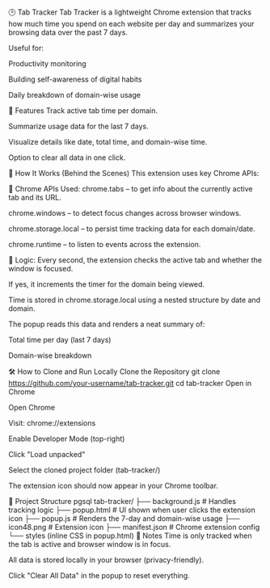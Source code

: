 🕒 Tab Tracker
Tab Tracker is a lightweight Chrome extension that tracks how much time you spend on each website per day and summarizes your browsing data over the past 7 days.

Useful for:

Productivity monitoring

Building self-awareness of digital habits

Daily breakdown of domain-wise usage

🚀 Features
Track active tab time per domain.

Summarize usage data for the last 7 days.

Visualize details like date, total time, and domain-wise time.

Option to clear all data in one click.

🧩 How It Works (Behind the Scenes)
This extension uses key Chrome APIs:

🔧 Chrome APIs Used:
chrome.tabs – to get info about the currently active tab and its URL.

chrome.windows – to detect focus changes across browser windows.

chrome.storage.local – to persist time tracking data for each domain/date.

chrome.runtime – to listen to events across the extension.


🧠 Logic:
Every second, the extension checks the active tab and whether the window is focused.

If yes, it increments the timer for the domain being viewed.

Time is stored in chrome.storage.local using a nested structure by date and domain.

The popup reads this data and renders a neat summary of:

Total time per day (last 7 days)

Domain-wise breakdown

🛠️ How to Clone and Run Locally
Clone the Repository
git clone https://github.com/your-username/tab-tracker.git
cd tab-tracker
Open in Chrome

Open Chrome

Visit: chrome://extensions

Enable Developer Mode (top-right)

Click "Load unpacked"

Select the cloned project folder (tab-tracker/)

The extension icon should now appear in your Chrome toolbar.

📁 Project Structure
pgsql
tab-tracker/
├── background.js       # Handles tracking logic
├── popup.html          # UI shown when user clicks the extension icon
├── popup.js            # Renders the 7-day and domain-wise usage
├── icon48.png          # Extension icon
├── manifest.json       # Chrome extension config
└── styles (inline CSS in popup.html)
📌 Notes
Time is only tracked when the tab is active and browser window is in focus.

All data is stored locally in your browser (privacy-friendly).

Click "Clear All Data" in the popup to reset everything.
